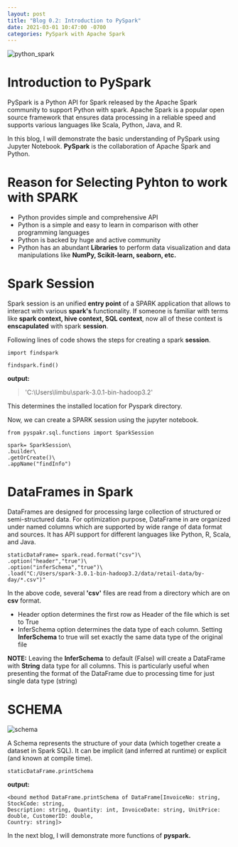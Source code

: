 ```yaml
---
layout: post
title: "Blog 0.2: Introduction to PySpark"
date: 2021-03-01 10:47:00 -0700
categories: PySpark with Apache Spark
---
```


![python_spark](/assets/images/spring_21/blog_2/python_spark.png)

# Introduction to PySpark

PySpark is a Python API for Spark released by the Apache Spark community to support Python with spark. Apache Spark is a popular
open source framework that ensures data processing in a reliable speed and supports various languages like Scala, Python, Java, and R.

In this blog, I will demonstrate the basic understanding of PySpark using Jupyter Notebook. **PySpark** is the collaboration of Apache Spark
and Python. 

# Reason for Selecting Pyhton to work with SPARK

* Python provides simple and comprehensive API
* Python is a simple and easy to learn in comparison with other programming languages
* Python is backed by huge and active community
* Python has an abundant **Libraries** to perform data visualization and data manipulations like **NumPy, Scikit-learn, seaborn, etc.**

# Spark Session

Spark session is an unified **entry point** of a SPARK application that allows to interact with various **spark's** functionality.
If someone is familiar with terms like **spark context, hive context, SQL context**, now all of these context is **enscapulated** with
spark **session**.

Following lines of code shows the steps for creating a spark **session**.

```
import findspark

findspark.find()
```
**output:**

> 'C:\\Users\\limbu\\spark-3.0.1-bin-hadoop3.2'

This determines the installed location for Pyspark directory.

Now, we can create a SPARK session using the jupyter notebook.

```
from pyspakr.sql.functions import SparkSession

spark= SparkSession\
.builder\
.getOrCreate()\
.appName("findInfo")
```

# DataFrames in Spark

DataFrames are designed for processing large collection of structured or semi-structured data. For optimization purpose, DataFrame
in are organized under named columns which are supported by wide range of data format and sources. It has API support for different
languages like Python, R, Scala, and Java.

```
staticDataFrame= spark.read.format("csv")\
.option("header","true")\
.option("inferSchema","true")\
.load("C:/Users/spark-3.0.1-bin-hadoop3.2/data/retail-data/by-day/*.csv")"
```

In the above code, several **'csv'** files are read from a directory which are on **csv** format. 

* Header option determines the first row as Header of the file which is set to True
* InferSchema option determines the data type of each column. Setting **InferSchema** to true will set exactly the same data type of the
original file

**NOTE:** Leaving the **InferSchema** to default (False) will create a DataFrame with **String** data type for all columns. This is particularly
useful when presenting the format of the DataFrame due to processing time for just single data type (string)


# SCHEMA

![schema](/assets/images/spring_21/blog_2/schema.png)

A Schema represents the structure of your data (which together create a dataset in Spark SQL). It can be implicit (and inferred at runtime) or
explicit (and known at compile time).

```
staticDataFrame.printSchema
```

**output:**
```
<bound method DataFrame.printSchema of DataFrame[InvoiceNo: string, StockCode: string, 
Description: string, Quantity: int, InvoiceDate: string, UnitPrice: double, CustomerID: double, 
Country: string]>
```

In the next blog, I will demonstrate more functions of **pyspark.**

